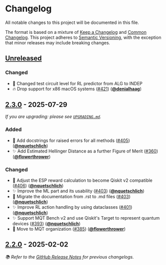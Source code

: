 <!-- Entries in each category are sorted by merge time, with the latest PRs appearing first. -->

# Changelog

All notable changes to this project will be documented in this file.

The format is based on a mixture of [Keep a Changelog] and [Common Changelog].
This project adheres to [Semantic Versioning], with the exception that minor releases may include breaking changes.

## [Unreleased]

### Changed

- 🔧 Changed test circuit level for RL predictor from ALG to INDEP
- 🔥 Drop support for x86 macOS systems ([#421]) ([**@denialhaag**])

## [2.3.0] - 2025-07-29

_If you are upgrading: please see [`UPGRADING.md`](UPGRADING.md#230)._

### Added

- 📝 Add docstrings for raised errors for all methods ([#405]) ([**@nquetschlich**])
- ✨ Add Estimated Hellinger Distance as a further Figure of Merit ([#360]) ([**@flowerthrower**])

### Changed

- 🎨 Adjust the ESP reward calculation to become Qiskit v2 compatible ([#406]) ([**@nquetschlich**])
- ✨ Improve the ML part and its usability ([#403]) ([**@nquetschlich**])
- 📝 Migrate the documentation from .rst to .md files ([#403]) ([**@nquetschlich**])
- ✨ Improve RL action handling by using dataclasses ([#401]) ([**@nquetschlich**])
- ✨ Support MQT Bench v2 and use Qiskit's Target to represent quantum devices ([#393]) ([**@nquetschlich**])
- 🚚 Move to MQT organization ([#385]) ([**@flowerthrower**])

## [2.2.0] - 2025-02-02

_📚 Refer to the [GitHub Release Notes](https://github.com/munich-quantum-toolkit/predictor/releases) for previous changelogs._

<!-- Version links -->

[unreleased]: https://github.com/munich-quantum-toolkit/predictor/compare/v2.3.0...HEAD
[2.3.0]: https://github.com/munich-quantum-toolkit/predictor/compare/v2.2.0...v2.3.0
[2.2.0]: https://github.com/munich-quantum-toolkit/predictor/releases/tag/v2.2.0

<!-- PR links -->

[#421]: https://github.com/munich-quantum-toolkit/predictor/pull/421
[#406]: https://github.com/munich-quantum-toolkit/predictor/pull/406
[#405]: https://github.com/munich-quantum-toolkit/predictor/pull/405
[#403]: https://github.com/munich-quantum-toolkit/predictor/pull/403
[#401]: https://github.com/munich-quantum-toolkit/predictor/pull/401
[#393]: https://github.com/munich-quantum-toolkit/predictor/pull/393
[#385]: https://github.com/munich-quantum-toolkit/predictor/pull/385
[#360]: https://github.com/munich-quantum-toolkit/predictor/pull/360

<!-- Contributor -->

[**@burgholzer**]: https://github.com/burgholzer
[**@nquetschlich**]: https://github.com/nquetschlich
[**@flowerthrower**]: https://github.com/flowerthrower
[**@denialhaag**]: https://github.com/denialhaag

<!-- General links -->

[Keep a Changelog]: https://keepachangelog.com/en/1.1.0/
[Common Changelog]: https://common-changelog.org
[Semantic Versioning]: https://semver.org/spec/v2.0.0.html
[GitHub Release Notes]: https://github.com/munich-quantum-toolkit/predictor/releases

